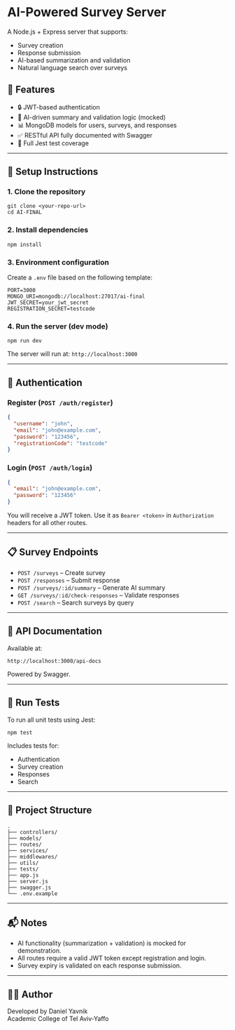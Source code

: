 # AI-Powered Survey Server

A Node.js + Express server that supports:
- Survey creation
- Response submission
- AI-based summarization and validation
- Natural language search over surveys

## 🧩 Features

- 🔒 JWT-based authentication
- 🧠 AI-driven summary and validation logic (mocked)
- 📊 MongoDB models for users, surveys, and responses
- ✅ RESTful API fully documented with Swagger
- 🧪 Full Jest test coverage

---

## 🚀 Setup Instructions

### 1. Clone the repository

```
git clone <your-repo-url>
cd AI-FINAL
```

### 2. Install dependencies

```
npm install
```

### 3. Environment configuration

Create a `.env` file based on the following template:

```
PORT=3000
MONGO_URI=mongodb://localhost:27017/ai-final
JWT_SECRET=your_jwt_secret
REGISTRATION_SECRET=testcode
```

### 4. Run the server (dev mode)

```
npm run dev
```

The server will run at: `http://localhost:3000`

---

## 🔐 Authentication

### Register (`POST /auth/register`)
```json
{
  "username": "john",
  "email": "john@example.com",
  "password": "123456",
  "registrationCode": "testcode"
}
```

### Login (`POST /auth/login`)
```json
{
  "email": "john@example.com",
  "password": "123456"
}
```

You will receive a JWT token. Use it as `Bearer <token>` in `Authorization` headers for all other routes.

---

## 📋 Survey Endpoints

- `POST /surveys` – Create survey
- `POST /responses` – Submit response
- `POST /surveys/:id/summary` – Generate AI summary
- `GET /surveys/:id/check-responses` – Validate responses
- `POST /search` – Search surveys by query

---

## 📘 API Documentation

Available at:  
```
http://localhost:3000/api-docs
```

Powered by Swagger.

---

## 🧪 Run Tests

To run all unit tests using Jest:

```
npm test
```

Includes tests for:
- Authentication
- Survey creation
- Responses
- Search

---

## 📁 Project Structure

```
.
├── controllers/
├── models/
├── routes/
├── services/
├── middlewares/
├── utils/
├── tests/
├── app.js
├── server.js
├── swagger.js
└── .env.example
```

---

## 📬 Notes

- AI functionality (summarization + validation) is mocked for demonstration.
- All routes require a valid JWT token except registration and login.
- Survey expiry is validated on each response submission.

---

## 🧑‍💻 Author

Developed by Daniel Yavnik  
Academic College of Tel Aviv-Yaffo